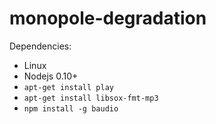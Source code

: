 # monopole-degradation

Dependencies:

 * Linux
 * Nodejs 0.10+
 * `apt-get install play`
 * `apt-get install libsox-fmt-mp3`
 * `npm install -g baudio`
